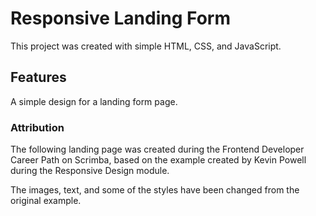 # Responsive Landing Form

This project was created with simple HTML, CSS, and JavaScript.

## Features

A simple design for a landing form page.


### Attribution

The following landing page was created during the Frontend Developer Career Path on Scrimba, based on the example created by Kevin Powell during the Responsive Design module.

The images, text, and some of the styles have been changed from the original example.
